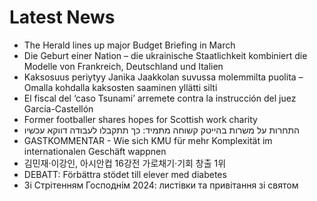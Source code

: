# Latest News
-  The Herald lines up major Budget Briefing in March
-  Die Geburt einer Nation – die ukrainische Staatlichkeit kombiniert die Modelle von Frankreich, Deutschland und Italien
-  Kaksosuus periytyy Janika Jaakkolan suvussa molemmilta puolita – Omalla kohdalla kaksosten saaminen yllätti silti
-  El fiscal del ‘caso Tsunami’ arremete contra la instrucción del juez García-Castellón
-  Former footballer shares hopes for Scottish work charity
-  התחרות על משרות בהייטק קשוחה מתמיד: כך תתקבלו לעבודה דווקא עכשיו
-  GASTKOMMENTAR - Wie sich KMU für mehr Komplexität im internationalen Geschäft wappnen
-  김민재·이강인, 아시안컵 16강전 가로채기·기회 창출 1위
-  DEBATT: Förbättra stödet till elever med diabetes
-  Зі Стрітенням Господнім 2024: листівки та привітання зі святом
